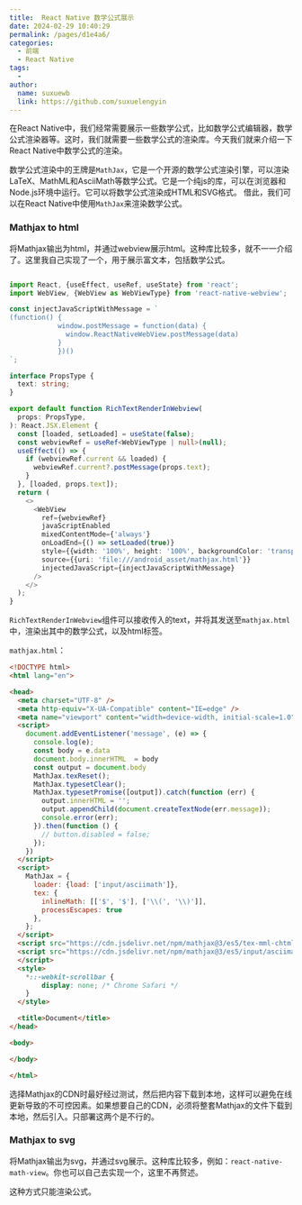 ```yaml
---
title:  React Native 数学公式展示
date: 2024-02-29 10:40:29
permalink: /pages/d1e4a6/
categories:
  - 前端
  - React Native
tags:
  - 
author: 
  name: suxuewb
  link: https://github.com/suxuelengyin
---
```


在React Native中，我们经常需要展示一些数学公式，比如数学公式编辑器，数学公式渲染器等。这时，我们就需要一些数学公式的渲染库。今天我们就来介绍一下React Native中数学公式的渲染。

数学公式渲染中的王牌是`MathJax`，它是一个开源的数学公式渲染引擎，可以渲染LaTeX、MathML和AsciiMath等数学公式。它是一个纯js的库，可以在浏览器和Node.js环境中运行。它可以将数学公式渲染成HTML和SVG格式。
借此，我们可以在React Native中使用`MathJax`来渲染数学公式。

### Mathjax to html

将Mathjax输出为html，并通过webview展示html。这种库比较多，就不一一介绍了。这里我自己实现了一个，用于展示富文本，包括数学公式。

```Typescript

import React, {useEffect, useRef, useState} from 'react';
import WebView, {WebView as WebViewType} from 'react-native-webview';

const injectJavaScriptWithMessage = `
(function() {
            window.postMessage = function(data) {
              window.ReactNativeWebView.postMessage(data)
            }
            })()
`;

interface PropsType {
  text: string;
}

export default function RichTextRenderInWebview(
  props: PropsType,
): React.JSX.Element {
  const [loaded, setLoaded] = useState(false);
  const webviewRef = useRef<WebViewType | null>(null);
  useEffect(() => {
    if (webviewRef.current && loaded) {
      webviewRef.current?.postMessage(props.text);
    }
  }, [loaded, props.text]);
  return (
    <>
      <WebView
        ref={webviewRef}
        javaScriptEnabled
        mixedContentMode={'always'}
        onLoadEnd={() => setLoaded(true)}
        style={{width: '100%', height: '100%', backgroundColor: 'transparent'}}
        source={{uri: 'file:///android_asset/mathjax.html'}}
        injectedJavaScript={injectJavaScriptWithMessage}
      />
    </>
  );
}
```
`RichTextRenderInWebview`组件可以接收传入的text，并将其发送至`mathjax.html`中，渲染出其中的数学公式，以及html标签。

`mathjax.html`：

```html
<!DOCTYPE html>
<html lang="en">

<head>
  <meta charset="UTF-8" />
  <meta http-equiv="X-UA-Compatible" content="IE=edge" />
  <meta name="viewport" content="width=device-width, initial-scale=1.0" />
  <script>
    document.addEventListener('message', (e) => {
      console.log(e);
      const body = e.data
      document.body.innerHTML  = body
      const output = document.body
      MathJax.texReset();
      MathJax.typesetClear();
      MathJax.typesetPromise([output]).catch(function (err) {
        output.innerHTML = '';
        output.appendChild(document.createTextNode(err.message));
        console.error(err);
      }).then(function () {
        // button.disabled = false;
      });
    })
  </script>
  <script>
    MathJax = {
      loader: {load: ['input/asciimath']},
      tex: {
        inlineMath: [['$', '$'], ['\\(', '\\)']],
        processEscapes: true
      },
    };
  </script>
  <script src="https://cdn.jsdelivr.net/npm/mathjax@3/es5/tex-mml-chtml.js" id="MathJax-script"></script>
  <script src="https://cdn.jsdelivr.net/npm/mathjax@3/es5/input/asciimath.js" charset="UTF-8"></script>
  </script>
  <style>
    *::-webkit-scrollbar {
        display: none; /* Chrome Safari */
    }
  </style>

  <title>Document</title>
</head>

<body>

</body>

</html>

```
选择Mathjax的CDN时最好经过测试，然后把内容下载到本地，这样可以避免在线更新导致的不可控因素。如果想要自己的CDN，必须将整套Mathjax的文件下载到本地，然后引入。只部署这两个是不行的。

### Mathjax to svg

将Mathjax输出为svg，并通过svg展示。这种库比较多，例如：`react-native-math-view`。你也可以自己去实现一个，这里不再赘述。

这种方式只能渲染公式。
